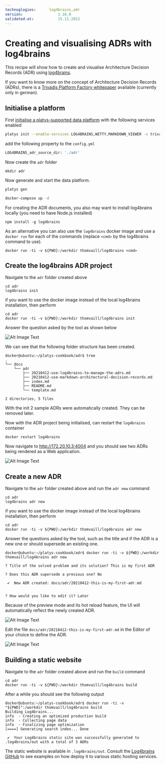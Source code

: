 ```yaml
---
technoglogies:      log4brains,adr
version:				1.16.0
validated-at:			15.11.2022
---
```


# Creating and visualising ADRs with log4brains

This recipe will show how to create and visualise Architecture Decision Records (ADR) using [log4brains](https://github.com/thomvaill/log4brains). 

If you want to know more on the concept of Architecture Decision Records (ADRs), there is a [Trivadis Platform Factory whitepaper](https://tvdit.sharepoint.com/:b:/r/sites/PlatformFactoryPublic/Shared%20Documents/Architecture%20Blueprints/Modern%20Data%20Architecture/wp-architecture-decision-record-v1.0d.pdf?csf=1&web=1&e=0BP76w) available (currently only in german). 

## Initialise a platform

First [initialise a platys-supported data platform](../../getting-started) with the following services enabled 

```bash
platys init --enable-services LOG4BRAINS,WETTY,MARKDOWN_VIEWER -s trivadis/platys-modern-data-platform -w 1.16.0
```

add the following property to the `config.yml`

```bash
LOG4BRAINS_adr_source_dir: './adr'
```

Now create the `adr` folder

```
mkdir adr
```

Now generate and start the data platform. 

```bash
platys gen

docker-compose up -d
```

For creating the ADR documents, you also may want to install log4brains locally (you need to have Node.js installed)

```
npm install -g log4brains
```

As an alternative you can also use the `log4brains` docker image and use a `docker run` for each of the commands (replace `<cmd>` by the log4brains command to use).

```
docker run -ti -v ${PWD}:/workdir thomvaill/log4brains <cmd>
```

## Create the log4brains ADR project 

Navigate to the `adr` folder created above

```
cd adr
log4brains init
```

if you want to use the docker image instead of the local log4brains installation, then perform

```
cd adr
docker run -ti -v ${PWD}:/workdir thomvaill/log4brains init
```

Answer the question asked by the tool as shown below

![Alt Image Text](./log4brains-init.png "Log4brains init")

We can see that the following folder structure has been created. 

```
docker@ubuntu:~/platys-cookbook/adr$ tree
.
└── docs
    └── adr
        ├── 20210412-use-log4brains-to-manage-the-adrs.md
        ├── 20210412-use-markdown-architectural-decision-records.md
        ├── index.md
        ├── README.md
        └── template.md

2 directories, 5 files
```

With the init 2 sample ADRs were automatically created. They can be removed later.

Now with the ADR project being initialised, can restart the `log4brains` container

```
docker restart log4brains
```

Now navigate to <http://172.20.10.3:4004> and you should see two ADRs being rendered as a Web application.

![Alt Image Text](./log4brains-preview.png "Log4brains preview")

## Create a new ADR

Navigate to the `adr` folder created above and run the `adr new` command

```
cd adr
log4brains adr new
```

if you want to use the docker image instead of the local log4brains installation, then perform

```
cd adr
docker run -ti -v ${PWD}:/workdir thomvaill/log4brains adr new
```

Answer the questions asked by the tool, such as the title and if the ADR is a new one or should supersede an existing one.

```
docker@ubuntu:~/platys-cookbook/adr$ docker run -ti -v ${PWD}:/workdir thomvaill/log4brains adr new

? Title of the solved problem and its solution? This is my first ADR

? Does this ADR supersede a previous one? No

 ✔  New ADR created: docs/adr/20210412-this-is-my-first-adr.md


? How would you like to edit it? Later
```

Because of the preview mode and its hot reload feature, the UI will automatically reflect the newly created ADR.

![Alt Image Text](./log4brains-adr-new.png "Log4brains adr new")

Edit the file `docs/adr/20210412-this-is-my-first-adr.md` in the Editor of your choice to define the ADR.

![Alt Image Text](./log4brains-adr-edit.png "Log4brains adr edit")

## Building a static website

Navigate to the `adr` folder created above and run the `build` command

```
cd adr
docker run -ti -v ${PWD}:/workdir thomvaill/log4brains build
```

After a while you should see the following output

```
docker@ubuntu:~/platys-cookbook/adr$ docker run -ti -v "${PWD}":/workdir thomvaill/log4brains build
Building Log4brains...
info  - Creating an optimized production build  
info  - Collecting page data  
info  - Finalizing page optimization  
[====] Generating search index... Done

 ✔  Your Log4brains static site was successfully generated to .log4brains/out with a total of 3 ADRs
```

The static website is available in `.log4brains/out`. Consult the [Log4brains GitHub](https://github.com/thomvaill/log4brains#-cicd-configuration-examples) to see examples on how deploy it to various static hosting services.
